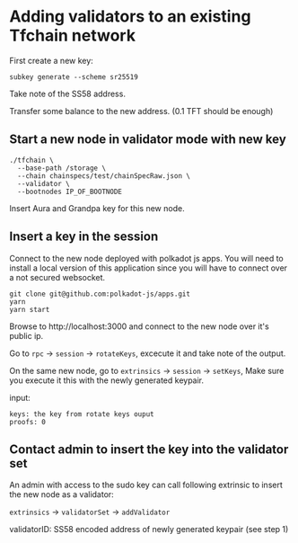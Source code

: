 # Adding validators to an existing Tfchain network

First create a new key:

```
subkey generate --scheme sr25519
```

Take note of the SS58 address.

Transfer some balance to the new address. (0.1 TFT should be enough)

## Start a new node in validator mode with new key

```
./tfchain \
  --base-path /storage \
  --chain chainspecs/test/chainSpecRaw.json \
  --validator \
  --bootnodes IP_OF_BOOTNODE
```

Insert Aura and Grandpa key for this new node.

## Insert a key in the session

Connect to the new node deployed with polkadot js apps. You will need to install a local version of this application since you will have to connect over a not secured websocket.

```
git clone git@github.com:polkadot-js/apps.git
yarn
yarn start
```

Browse to http://localhost:3000 and connect to the new node over it's public ip.

Go to `rpc` -> `session` -> `rotateKeys`, excecute it and take note of the output.

On the same new node, go to `extrinsics` -> `session` -> `setKeys`, Make sure you execute it this with the newly generated keypair.

input:
```
keys: the key from rotate keys ouput
proofs: 0
```

## Contact admin to insert the key into the validator set

An admin with access to the sudo key can call following extrinsic to insert the new node as a validator:

`extrinsics` -> `validatorSet` -> `addValidator` 

validatorID: SS58 encoded address of newly generated keypair (see step 1)